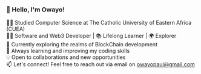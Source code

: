 
### 👋 Hello, I'm Owayo!

👨‍🎓 Studied Computer Science at The Catholic University of Eastern Africa (CUEA)</br>
🧑‍💻 Software and Web3 Developer | 📚 Lifelong Learner | 🌍 Explorer</br>
🔭 Currently exploring the realms of BlockChain development</br>
🌱 Always learning and improving my coding skills</br>
💡 Open to collaborations and new opportunities</br>
📫 Let's connect! Feel free to reach out via email on owayopaul@gmail.com
